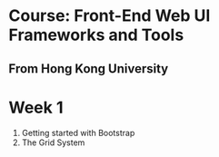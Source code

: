 # Course: Front-End Web UI Frameworks and Tools
## From Hong Kong University

# Week 1

1. Getting started with Bootstrap
2. The Grid System
